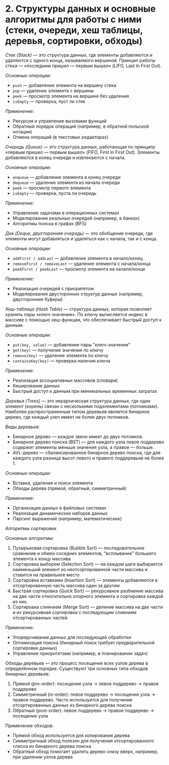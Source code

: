 # 2. Структуры данных и основные алгоритмы для работы с ними (стеки, очереди, хеш таблицы, деревья, сортировки, обходы)

*Стек (Stack)* — это структура данных, где элементы добавляются и удаляются с одного конца, называемого вершиной. Принцип работы стека — «последним пришел — первым вышел» (LIFO, Last In First Out).

*Основные операции:*
- `push` — добавление элемента на вершину стека
- `pop` — удаление элемента с вершины
- `peek` — просмотр элемента на вершине без удаления
- `isEmpty` — проверка, пуст ли стек

*Применение:*
- Рекурсия и управление вызовами функций
- Обратный порядок операций (например, в обратной польской нотации)
- Отмена операций (в текстовых редакторах)


*Очередь (Queue)* — это структура данных, работающая по принципу «первым пришел — первым вышел» (FIFO, First In First Out). Элементы добавляются в конец очереди и извлекаются с начала.

*Основные операции:*
- `enqueue` — добавление элемента в конец очереди
- `dequeue` — удаление элемента из начала очереди
- `peek` — просмотр первого элемента
- `isEmpty` — проверка, пуста ли очередь

*Применение:*
- Управление задачами в операционных системах
- Моделирование реальных очередей (например, в банках)
- Алгоритмы поиска в графах (BFS)


*Дек (Deque, двусторонняя очередь)* — это обобщение очереди, где элементы могут добавляться и удаляться как с начала, так и с конца.

*Основные операции:*
- `addFirst / addLast` — добавление элемента в начало/конец
- `removeFirst / removeLast` — удаление элемента с начала/конца
- `peekFirst / peekLast` — просмотр элемента на начале/конце

*Применение:*
- Реализация очередей с приоритетом
- Моделирование двусторонних структур данных (например, двусторонние буферы)


*Хеш-таблица (Hash Table)* — структура данных, которая позволяет хранить пары «ключ-значение». По ключу вычисляется индекс в массиве с помощью хеш-функции, что обеспечивает быстрый доступ к данным.

*Основные операции:*
- `put(key, value)` — добавление пары "ключ-значение"
- `get(key)` — получение значения по ключу
- `remove(key)` — удаление элемента по ключу
- `containsKey(key)` — проверка наличия ключа

*Применение:*
- Реализация ассоциативных массивов (словари)
- Кеширование данных
- Быстрый доступ к данным при минимальных временных затратах


*Деревья (Trees)* — это иерархическая структура данных, где один элемент (корень) связан с несколькими подэлементами (потомками). Наиболее распространенным типом деревьев является бинарное дерево, где каждый узел имеет не более двух потомков.

*Виды деревьев:*
- Бинарное дерево — каждое звено имеет до двух потомков.
- Бинарное дерево поиска (BST) — для каждого узла левое поддерево содержит элементы меньше значения узла, а правое — больше.
- AVL-дерево — сбалансированное бинарное дерево поиска, где для каждого узла разница высот левого и правого поддеревьев не более 1.

*Основные операции:*
- Вставка, удаление и поиск элемента
- Обходы дерева (прямой, обратный, симметричный)

*Применение:*
- Организация данных в файловых системах
- Реализация динамических наборов данных
- Парсинг выражений (например, математических)


_Алгоритмы сортировки_

*Основные алгоритмы:*
1. Пузырьковая сортировка (Bubble Sort) — последовательное сравнение и обмен соседних элементов, "всплывание" большего элемента к концу массива
2. Сортировка выбором (Selection Sort) — на каждом шаге выбирается наименьший элемент из неотсортированной части массива и ставится на правильное место
3. Сортировка вставками (Insertion Sort) — элементы добавляются в отсортированную часть массива один за другим
4. Быстрая сортировка (Quick Sort) — рекурсивное разбиение массива на две части относительно опорного элемента и сортировка каждой из них.
5. Сортировка слиянием (Merge Sort) — деление массива на две части и их рекурсивная сортировка с последующим слиянием отсортированных частей.

*Применение:*
- Упорядочивание данных для последующей обработки
- Оптимизация поиска (бинарный поиск требует предварительной сортировки данных)
- Управление приоритетами (например, в планировании задач)

Обходы деревьев — это процесс посещения всех узлов дерева в определённом порядке. Существуют три основных типа обходов бинарных деревьев:
1. Прямой (pre-order): посещение узла -> левое поддерево -> правое поддерево
2. Симметричный (in-order): левое поддерево -> посещение узла -> правое поддерево. Часто используется для получения отсортированных данных из бинарного дерева поиска
3. Обратный (post-order): левое поддерево -> правое поддерево -> посещение узла

Применение обходов:
- Прямой обход используется для копирования дерева
- Симметричный обход полезен для получения отсортированного списка из бинарного дерева поиска
- Обратный обход помогает удалять дерево снизу вверх, например, при удалении узлов дерева
